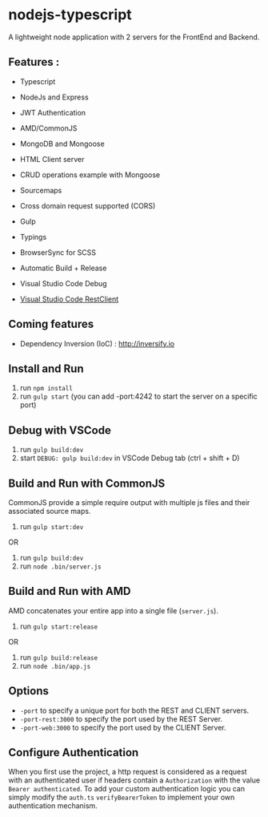 # nodejs-typescript
A lightweight node application with 2 servers for the FrontEnd and Backend.

## Features :

* Typescript 
* NodeJs and Express
* JWT Authentication
* AMD/CommonJS
* MongoDB and Mongoose
* HTML Client server
* CRUD operations example with Mongoose
* Sourcemaps
* Cross domain request supported (CORS)

* Gulp
* Typings
* BrowserSync for SCSS
* Automatic Build + Release
* Visual Studio Code Debug 
* [Visual Studio Code RestClient](https://marketplace.visualstudio.com/items?itemName=humao.rest-client)

## Coming features
* Dependency Inversion (IoC) : http://inversify.io

## Install and Run

1. run `npm install`
2. run `gulp start` (you can add -port:4242 to start the server on a specific port)

## Debug with VSCode

1. run `gulp build:dev`
2. start `DEBUG: gulp build:dev` in VSCode Debug tab (ctrl + shift + D)

## Build and Run with CommonJS
CommonJS provide a simple require output with multiple js files and their associated source maps.

1. run `gulp start:dev`

OR

1. run `gulp build:dev`
2. run `node .bin/server.js`

## Build and Run with AMD
AMD concatenates your entire app into a single file (`server.js`).

1. run `gulp start:release`

OR

1. run `gulp build:release`
2. run `node .bin/app.js`

## Options

* `-port` to specify a unique port for both the REST and CLIENT servers.
* `-port-rest:3000` to specify the port used by the REST Server.
* `-port-web:3000` to specify the port used by the CLIENT Server.

## Configure Authentication

When you first use the project, a http request is considered as a request with an authenticated user if headers contain a `Authorization` with the value `Bearer authenticated`.
To add your custom authentication logic you can simply modify the `auth.ts` `verifyBearerToken` to implement your own authentication mechanism.
